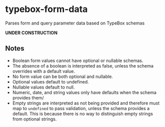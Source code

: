 # typebox-form-data

Parses form and query parameter data based on TypeBox schemas

**UNDER CONSTRUCTION**

## Notes

- Boolean form values cannot have optional or nullable schemas.
- The absence of a boolean is interpreted as false, unless the schema overrides with a default value.
- No form value can be both optional and nullable.
- Optional values default to undefined.
- Nullable values default to null.
- Numeric, date, and string values only have defaults when the schema provides them/
- Empty strings are interpreted as not being provided and therefore must map to `undefined` to pass validation, unless the schema provides a default. This is because there is no way to distinguish empty strings from optional strings.

